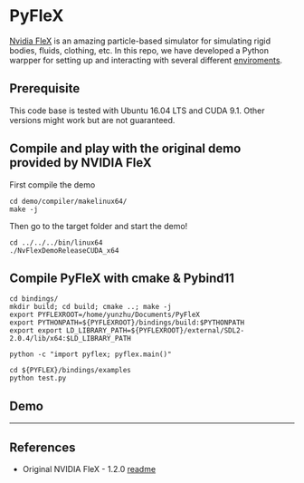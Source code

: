 PyFleX
======

[Nvidia FleX](https://developer.nvidia.com/flex) is an amazing particle-based simulator for simulating rigid bodies, fluids, clothing, etc. In this repo, we have developed a Python warpper for setting up and interacting with several different [enviroments](#demo).

Prerequisite
------------

This code base is tested with Ubuntu 16.04 LTS and CUDA 9.1. Other versions might work but are not guaranteed.

Compile and play with the original demo provided by NVIDIA FleX
---------------------------------------------------------------

First compile the demo

    cd demo/compiler/makelinux64/
    make -j

Then go to the target folder and start the demo!

    cd ../../../bin/linux64
    ./NvFlexDemoReleaseCUDA_x64


Compile PyFleX with cmake & Pybind11
----------------------------------

    cd bindings/
    mkdir build; cd build; cmake ..; make -j
    export PYFLEXROOT=/home/yunzhu/Documents/PyFleX
    export PYTHONPATH=${PYFLEXROOT}/bindings/build:$PYTHONPATH
    export export LD_LIBRARY_PATH=${PYFLEXROOT}/external/SDL2-2.0.4/lib/x64:$LD_LIBRARY_PATH

    python -c "import pyflex; pyflex.main()"

    cd ${PYFLEX}/bindings/examples
    python test.py


## Demo
-------


References
----------

- Original NVIDIA FleX - 1.2.0 [readme](./README_FleX.md)
